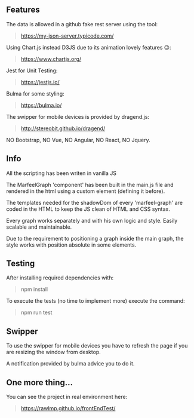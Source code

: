 ## Features

The data is allowed in a github fake rest server using the tool:

> https://my-json-server.typicode.com/

Using Chart.js instead D3JS due to its animation lovely features 😉:

> https://www.chartjs.org/

Jest for Unit Testing:

> https://jestjs.io/

Bulma for some styling:

> https://bulma.io/

The swipper for mobile devices is provided by dragend.js:

> http://stereobit.github.io/dragend/

NO Bootstrap, NO Vue, NO Angular, NO React, NO Jquery.

## Info

All the scripting has been writen in vanilla JS

The MarfeelGraph 'component' has been built in the main.js file and rendered in the html using a custom element (defining it before).

The templates needed for the shadowDom of every 'marfeel-graph' are coded in the HTML to keep the JS clean of HTML and CSS syntax.

Every graph works separately and with his own logic and style.
Easily scalable and maintainable.

Due to the requirement to positioning a graph inside the main graph, the style works with position absolute in some elements.

## Testing

After installing required dependencies with:

> npm install

To execute the tests (no time to implement more) execute the command:

> npm run test

## Swipper

To use the swipper for mobile devices you have to refresh the page if you are resizing the window from desktop.

A notification provided by bulma advice you to do it.

## One more thing...

You can see the project in real environment here:

> https://rawlmp.github.io/frontEndTest/
